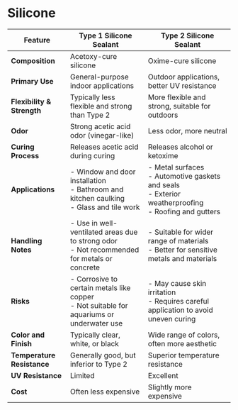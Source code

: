 # Silicone

| Feature                    | Type 1 Silicone Sealant                                                                       | Type 2 Silicone Sealant                                                                                   |
| -------------------------- | --------------------------------------------------------------------------------------------- | --------------------------------------------------------------------------------------------------------- |
| **Composition**            | Acetoxy-cure silicone                                                                         | Oxime-cure silicone                                                                                       |
| **Primary Use**            | General-purpose indoor applications                                                           | Outdoor applications, better UV resistance                                                                |
| **Flexibility & Strength** | Typically less flexible and strong than Type 2                                                | More flexible and strong, suitable for outdoors                                                           |
| **Odor**                   | Strong acetic acid odor (vinegar-like)                                                        | Less odor, more neutral                                                                                   |
| **Curing Process**         | Releases acetic acid during curing                                                            | Releases alcohol or ketoxime                                                                              |
| **Applications**           | - Window and door installation<br>- Bathroom and kitchen caulking<br>- Glass and tile work    | - Metal surfaces<br>- Automotive gaskets and seals<br>- Exterior weatherproofing<br>- Roofing and gutters |
| **Handling Notes**         | - Use in well-ventilated areas due to strong odor<br>- Not recommended for metals or concrete | - Suitable for wider range of materials<br>- Better for sensitive metals and materials                    |
| **Risks**                  | - Corrosive to certain metals like copper<br>- Not suitable for aquariums or underwater use   | - May cause skin irritation<br>- Requires careful application to avoid uneven curing                      |
| **Color and Finish**       | Typically clear, white, or black                                                              | Wide range of colors, often more aesthetic                                                                |
| **Temperature Resistance** | Generally good, but inferior to Type 2                                                        | Superior temperature resistance                                                                           |
| **UV Resistance**          | Limited                                                                                       | Excellent                                                                                                 |
| **Cost**                   | Often less expensive                                                                          | Slightly more expensive                                                                                   |
